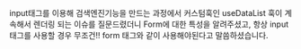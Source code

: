 input태그를 이용해 검색엔진기능을 만드는 과정에서 커스텀훅인 useDataList 훅이 계속해서 렌더링 되는 이슈를 질문드렸더니
Form에 대한 특성을 알려주셨고, 항상 input 태그를 사용할 경우 무조건!! form 태그와 같이 사용해야된다고 말씀하셨습니다.
